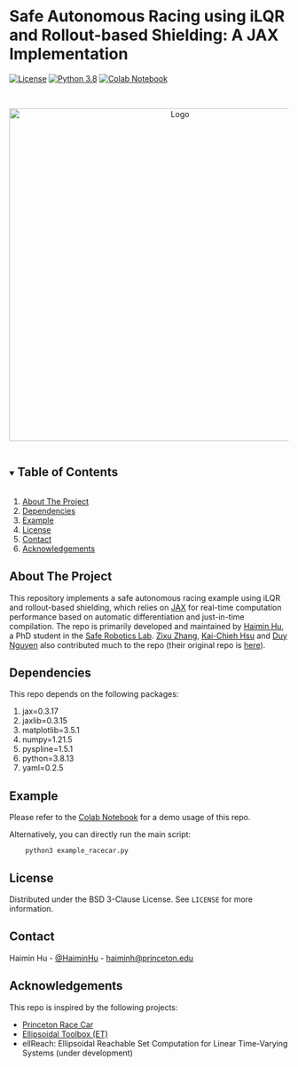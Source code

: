 # Safe Autonomous Racing using iLQR and Rollout-based Shielding: A JAX Implementation

[![License][license-shield]][license-url]
[![Python 3.8](https://img.shields.io/badge/python-3.8-blue)](https://www.python.org/downloads/)
[![Colab Notebook][homepage-shield]][homepage-url]


<!-- PROJECT LOGO -->
<br />
<p align="center">
  <a href="https://github.com/SafeRoboticsLab/iLQR_jax_racing_dev">
    <img src="experiments/ilqr_jax/rollout.gif" alt="Logo" width="600">
  </a>
  <!-- <h3 align="center">ILQR JAX Racing</h3> -->
  <p align="center">
    <!-- Safe Autonomous Racing using iLQR and Rollout-based Shielding: A JAX Implementation -->
  </p>
</p>


<!-- TABLE OF CONTENTS -->
<details open="open">
  <summary><h2 style="display: inline-block">Table of Contents</h2></summary>
  <ol>
    <li><a href="#about-the-project">About The Project</a></li>
    <li><a href="#dependencies">Dependencies</a></li>
    <li><a href="#example">Example</a></li>
    <li><a href="#license">License</a></li>
    <li><a href="#contact">Contact</a></li>
    <li><a href="#acknowledgements">Acknowledgements</a></li>
  </ol>
</details>


<!-- ABOUT THE PROJECT -->
## About The Project

This repository implements a safe autonomous racing example using iLQR and rollout-based shielding, which relies on [JAX](https://github.com/google/jax) for real-time computation performance based on automatic differentiation and just-in-time compilation.
The repo is primarily developed and maintained by [Haimin Hu](https://haiminhu.org/), a PhD student in the [Safe Robotics Lab](https://saferobotics.princeton.edu).
[Zixu Zhang](https://zzx9636.github.io/), [Kai-Chieh Hsu](https://kaichiehhsu.github.io/) and [Duy Nguyen](https://ece.princeton.edu/people/duy-phuong-nguyen) also contributed much to the repo (their original repo is [here](https://github.com/SafeRoboticsLab/PrincetonRaceCar_planning)).


## Dependencies

This repo depends on the following packages:
1. jax=0.3.17
2. jaxlib=0.3.15
3. matplotlib=3.5.1
4. numpy=1.21.5
5. pyspline=1.5.1
6. python=3.8.13
7. yaml=0.2.5


## Example
Please refer to the [Colab Notebook](https://colab.research.google.com/drive/1_3HgZx7LTBw69xH61Us70xI8HISUeFA7?usp=sharing) for a demo usage of this repo.

Alternatively, you can directly run the main script:
```shell
    python3 example_racecar.py
```


<!-- LICENSE -->
## License

Distributed under the BSD 3-Clause License. See `LICENSE` for more information.


<!-- CONTACT -->
## Contact

Haimin Hu - [@HaiminHu](https://twitter.com/HaiminHu) - haiminh@princeton.edu


<!-- ACKNOWLEDGEMENTS -->
## Acknowledgements

This repo is inspired by the following projects:
* [Princeton Race Car](https://github.com/SafeRoboticsLab/PrincetonRaceCar_planning)
* [Ellipsoidal Toolbox (ET)](https://www.mathworks.com/matlabcentral/fileexchange/21936-ellipsoidal-toolbox-et)
* ellReach: Ellipsoidal Reachable Set Computation for Linear Time-Varying Systems (under development)


<!-- MARKDOWN LINKS & IMAGES -->
<!-- https://www.markdownguide.org/basic-syntax/#reference-style-links -->
[contributors-shield]: https://img.shields.io/github/contributors/SafeRoboticsLab/repo.svg?style=for-the-badge
[contributors-url]: https://github.com/SafeRoboticsLab/SHARP/contributors
[forks-shield]: https://img.shields.io/github/forks/SafeRoboticsLab/repo.svg?style=for-the-badge
[forks-url]: https://github.com/SafeRoboticsLab/SHARP/network/members
[stars-shield]: https://img.shields.io/github/stars/SafeRoboticsLab/repo.svg?style=for-the-badge
[stars-url]: https://github.com/SafeRoboticsLab/SHARP/stargazers
[issues-shield]: https://img.shields.io/github/issues/SafeRoboticsLab/repo.svg?style=for-the-badge
[issues-url]: https://github.com/SafeRoboticsLab/SHARP/issues
[license-shield]: https://img.shields.io/badge/License-BSD%203--Clause-blue.svg
[license-url]: https://opensource.org/licenses/BSD-3-Clause
[linkedin-shield]: https://img.shields.io/badge/-LinkedIn-black.svg?style=for-the-badge&logo=linkedin&colorB=555
[linkedin-url]: https://linkedin.com/in/SafeRoboticsLab
[homepage-shield]: https://img.shields.io/badge/-Colab%20Notebook-orange
[homepage-url]: https://colab.research.google.com/drive/1_3HgZx7LTBw69xH61Us70xI8HISUeFA7?usp=sharing
